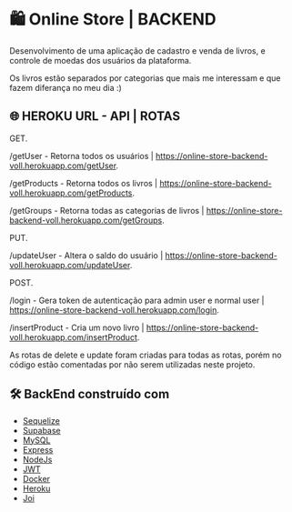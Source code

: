 
# :shopping: Online Store | BACKEND

Desenvolvimento de uma aplicação de cadastro e venda de livros, e controle de moedas dos usuários da plataforma.

Os livros estão separados por categorias que mais me interessam e que fazem diferança no meu dia :)

## :globe_with_meridians: HEROKU URL - API | ROTAS

GET.


/getUser - Retorna todos os usuários | https://online-store-backend-voll.herokuapp.com/getUser.


/getProducts - Retorna todos os livros | https://online-store-backend-voll.herokuapp.com/getProducts.


/getGroups - Retorna todas as categorias de livros | https://online-store-backend-voll.herokuapp.com/getGroups.



PUT.


/updateUser - Altera o saldo do usuário | https://online-store-backend-voll.herokuapp.com/updateUser.


POST.


/login - Gera token de autenticação para admin user e normal user | https://online-store-backend-voll.herokuapp.com/login.


/insertProduct - Cria um novo livro | https://online-store-backend-voll.herokuapp.com/insertProduct.


As rotas de delete e update foram criadas para todas as rotas, porém no código estão comentadas por não serem utilizadas neste projeto.


## 🛠️ BackEnd construído com

* [Sequelize](https://sequelize.org/) 
* [Supabase](https://supabase.com/) 
* [MySQL](https://www.mysql.com/) 
* [Express](https://expressjs.com/)
* [NodeJs](https://nodejs.org/en/) 
* [JWT](https://www.npmjs.com/package/jsonwebtoken)
* [Docker](https://www.docker.com/) 
* [Heroku](https://dashboard.heroku.com/)
* [Joi](https://www.npmjs.com/package/joi)
